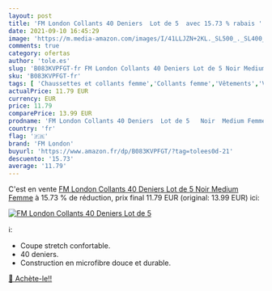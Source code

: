 ```yaml
---
layout: post
title: 'FM London Collants 40 Deniers  Lot de 5  avec 15.73 % rabais '
date: 2021-09-10 16:45:29
image: 'https://m.media-amazon.com/images/I/41LLJZN+2KL._SL500_._SL400_.jpg'
comments: true
category: ofertas
author: 'tole.es'
slug: 'B083KVPFGT-fr FM London Collants 40 Deniers Lot de 5 Noir Medium Femme'
sku: 'B083KVPFGT-fr'
tags: [ 'Chaussettes et collants femme','Collants femme','Vêtements','Vêtements femme','fm london', ]
actualPrice: 11.79 EUR
currency: EUR
price: 11.79
comparePrice: 13.99 EUR
prodname: 'FM London Collants 40 Deniers  Lot de 5   Noir  Medium Femme'
country: 'fr'
flag: '🇫🇷'
brand: 'FM London'
buyurl: 'https://www.amazon.fr/dp/B083KVPFGT/?tag=tolees0d-21'
descuento: '15.73'
average: '11.79'
---
```


C'est en vente [FM London Collants 40 Deniers  Lot de 5   Noir  Medium Femme](https://www.amazon.fr/dp/B083KVPFGT/?tag=tolees0d-21)  à  15.73 % de réduction, prix final  11.79 EUR (original: 13.99 EUR) ici:

[![FM London Collants 40 Deniers  Lot de 5 ](https://m.media-amazon.com/images/I/41LLJZN+2KL._SL500_._SL400_.jpg)](https://www.amazon.fr/dp/B083KVPFGT/?tag=tolees0d-21)

ℹ️:

- Coupe stretch confortable.
- 40 deniers.
- Construction en microfibre douce et durable.

[🛒 Achète-le!!](https://www.amazon.fr/dp/B083KVPFGT/?tag=tolees0d-21)
